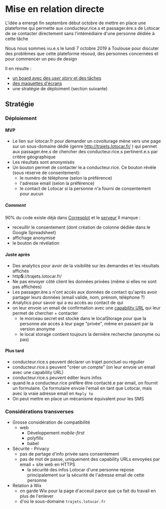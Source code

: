 # Mise en relation directe

L'idée a emergé fin septembre début octobre de mettre en place une plateforme qui permette aux conducteur.rice.s et passager.ère.s de Lotocar de se contacter directement sans l'intémédiaire d'une personne dédiée à cette tâche

Nous nous sommes vu.e.s le lundi 7 octobre 2019 à Toulouse pour discuter des problèmes que cette plateforme résoud, des personnes concernées et pour commencer un peu de design

Il en résulte : 
- [un board avec des *user story* et des tâches](https://github.com/DavidBruant/lotocar/projects/3?fullscreen=true)
- [des maquettes d'écrans](../design/maquettes)
- une stratégie de déploiment (section suivante)


## Stratégie

### Déploiement

#### MVP

- Le lien sur lotocar.fr pour demander un covoiturage mène vers une page sur un sous-domaine dédié (genre http://trajets.lotocar.fr/ ) qui permet aux passager.ère.s de chercher des conducteur.rice.s pertinent.e.s par critère géographique
- Les résultats sont anonymisés
- Un bouton permet de contacter le.a conducteur.rice. Ce bouton révèle (sous réserve de consentement):
    - le numéro de téléphone (selon la préférence)
    - l'adresse email (selon la préférence)
    - le contact de Lotocar si la personne n'a fourni de consentement pour aucun

##### Comment

90% du code existe déjà dans [Corresplot](../Corresplot) et le [serveur](../server)
Il manque :
- receuillir le consentement (dont création de colonne dédiée dans le Google Spreadsheet)
- affichage anonymisé
- le bouton de révélation


#### Juste après

- Des analytics pour avoir de la visibilité sur les demandes et les résultats affichés
- http**S**://trajets.lotocar.fr/
- Ne pas envoyer côté client les données privées (même si elles ne sont pas affichées)
- Les passager.ère.s n'ont accès aux données de contact qu'après avoir partager leurs données (email valide,  nom, prénom, téléphone ?)
- Analytics pour savoir qui a eu accès au contact de qui
- on leur envoie un email de confirmation avec une [capability URL](https://w3ctag.github.io/capability-urls/) qui leur permet de chercher + contacter
    - le morceau secret est stocké dans le localStorage pour que la personne aie accès à leur page "privée", même en passant par la version anonyme
    - le local storage contient toujours la dernière recherche (anonyme ou pas)


#### Plus tard

- conducteur.rice.s peuvent déclarer un trajet ponctuel ou régulier
- conducteur.rice.s peuvent "créer un compte" (on leur envoie un email avec une capability URL)
- conducteur.rice.s peuvent éditer leurs infos
- quand le.a conducteur.rice préfère être contacté.e par email, on fournit un formulaire. Ce formulaire envoie l'email en tant que Lotocar, mais avec la vraie adresse email en `Reply to`
- On peut mettre en place un mécanisme équivalent pour les SMS



### Considérations transverses

- Grosse considération de compatibilité
    - web
        - Développement *mobile-first* 
        - polyfills
        - babel
- Sécurité - Privacy
    - pas de partage d'info privée sans consentement
    - pas de mot de passe, uniquement des capability URLs envoyées par email + site web en HTTPS
        - la sécurité des infos Lotocar d'une personne repose principalement sur la sécurité de l'adresse email de cette personne
- Relation à Wix
    - on garde Wix pour la page d'acceuil parce que ça fait du travail en plus de l'enlever
    - d'où le sous-domaine `trajets.lotocar.fr`
